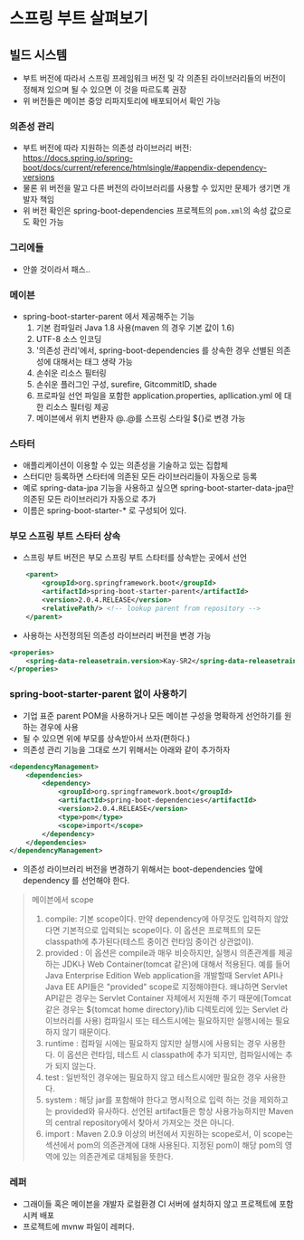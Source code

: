# 스프링 부트 살펴보기

## 빌드 시스템

* 부트 버전에 따라서 스프링 프레임워크 버전 및 각 의존된 라이브러리들의 버전이 정해져 있으며 될 수 있으면 이 것을 따르도록 권장
* 위 버전들은 메이븐 중앙 리파지토리에 배포되어서 확인 가능

### 의존성 관리

* 부트 버전에 따라 지원하는 의존성 라이브러리 버전: https://docs.spring.io/spring-boot/docs/current/reference/htmlsingle/#appendix-dependency-versions
* 물론 위 버전을 말고 다른 버전의 라이브러리를 사용할 수 있지만 문제가 생기면 개발자 책임
* 위 버전 확인은 spring-boot-dependencies 프로젝트의 `pom.xml`의 속성 값으로도 확인 가능

### 그리에들

* 안쓸 것이라서 패스..

### 메이븐

* spring-boot-starter-parent 에서 제공해주는 기능
   1. 기본 컴파일러 Java 1.8 사용(maven 의 경우 기본 값이 1.6)
   2. UTF-8 소스 인코딩
   3. '의존성 관리'에서, spring-boot-dependencies 를 상속한 경우 선별된 의존성에 대해서는 <version> 태그 생략 가능
   4. 손쉬운 리소스 필터링
   5. 손쉬운 플러그인 구성, surefire, GitcommitID, shade
   6. 프로파일 선언 파일을 포함한 application.properties, apllication.yml 에 대한 리소스 필터링 제공
   7. 메이븐에서 위치 변환자 @..@를 스프링 스타일 ${}로 변경 가능

### 스타터

* 애플리케이션이 이용할 수 있는 의존성을 기술하고 있는 집합체
* 스터디만 등록하면 스타터에 의존된 모든 라이브러리들이 자동으로 등록
* 예로 spring-data-jpa 기능을 사용하고 싶으면 spring-boot-starter-data-jpa만 의존된 모든 라이브러리가 자동으로 추가
* 이름은 spring-boot-starter-* 로 구성되어 있다.

### 부모 스프링 부트 스타터 상속

* 스프링 부트 버전은 부모 스프링 부트 스타터를 상속받는 곳에서 선언
```xml
    <parent>
        <groupId>org.springframework.boot</groupId>
        <artifactId>spring-boot-starter-parent</artifactId>
        <version>2.0.4.RELEASE</version>
        <relativePath/> <!-- lookup parent from repository -->
    </parent>
```
* 사용하는 사전정의된 의존성 라이브러리 버전을 변경 가능
```xml
<properies>
    <spring-data-releasetrain.version>Kay-SR2</spring-data-releasetrain.version>
</properies>
```

### spring-boot-starter-parent 없이 사용하기

* 기업 표준 parent POM을 사용하거나 모든 메이븐 구성을 명확하게 선언하기를 원하는 경우에 사용
* 될 수 있으면 위에 부모를 상속받아서 쓰자(편하다.)
* 의존성 관리 기능을 그대로 쓰기 위해서는 아래와 같이 추가하자
```xml
<dependencyManagement>
    <dependencies>
        <dependency>
            <groupId>org.springframework.boot</groupId>
            <artifactId>spring-boot-dependencies</artifactId>
            <version>2.0.4.RELEASE</version>
            <type>pom</type>
            <scope>import</scope>
        </dependency>
    </dependencies>
</dependencyManagement>
```
* 의존성 라이브러리 버전을 변경하기 위해서는 boot-dependencies 앞에 dependency 를 선언해야 한다.
> 메이븐에서 scope
> 1. compile: 기본 scope이다. 만약 dependency에 아무것도 입력하지 않았다면 기본적으로 입력되는 scope이다. 이 옵션은 프로젝트의 모든 classpath에 추가된다(테스트 중이건 런타임 중이건 상관없이).
> 2. provided : 이 옵션은 compile과 매우 비슷하지만, 실행시 의존관계를 제공하는 JDK나 Web Container(tomcat 같은)에 대해서 적용된다.  예를 들어 Java Enterprise Edition Web application을 개발할때 Servlet API나 Java EE API들은 "provided" scope로 지정해야한다. 왜냐하면 Servlet API같은 경우는 Servlet Container 자체에서 지원해 주기 때문에(Tomcat 같은 경우는 ${tomcat home directory}/lib 디렉토리에 있는 Servlet 라이브러리를 사용) 컴파일시 또는 테스트시에는 필요하지만 실행시에는 필요하지 않기 때문이다.
> 3. runtime : 컴파일 시에는 필요하지 않지만 실행시에 사용되는 경우 사용한다. 이 옵션은 런타임, 테스트 시 classpath에 추가 되지만, 컴파일시에는 추가 되지 않는다.
> 4. test : 일반적인 경우에는 필요하지 않고 테스트시에만 필요한 경우 사용한다.
> 5. system : 해당 jar를 포함해야 한다고 명시적으로 입력 하는 것을 제외하고는 provided와 유사하다. 선언된 artifact들은 항상 사용가능하지만 Maven의 central repository에서 찾아서 가져오는 것은 아니다.
> 6. import : Maven 2.0.9 이상의 버전에서 지원하는 scope로서, 이 scope는 <dependencyManagement> 섹션에서 pom의 의존관계에 대해 사용된다. 지정된 pom이 해당 pom의 <dependencyManagement> 영역에 있는 의존관계로 대체됨을 뜻한다.
     
### 레퍼

* 그래이들 혹은 메이븐을 개발자 로컬환경 CI 서버에 설치하지 않고 프로젝트에 포함시켜 배포
* 프로젝트에 mvnw 파일이 레퍼다.
